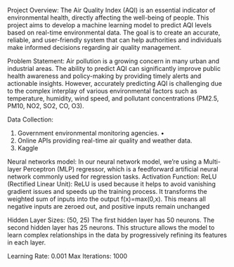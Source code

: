 Project Overview: The Air Quality Index (AQI) is an essential indicator of environmental health, directly affecting the well-being of people. This project aims to develop a machine learning model to predict AQI levels based on real-time environmental data. The goal is to create an accurate, reliable, and user-friendly system that can help authorities and individuals make informed decisions regarding air quality management.

Problem Statement: Air pollution is a growing concern in many urban and industrial areas. The ability to predict AQI can significantly improve public health awareness and policy-making by providing timely alerts and actionable insights. However, accurately predicting AQI is challenging due to the complex interplay of various environmental factors such as temperature, humidity, wind speed, and pollutant concentrations (PM2.5, PM10, NO2, SO2, CO, O3).

Data Collection: 
1. Government environmental monitoring agencies. •
2. Online APIs providing real-time air quality and weather data. 
3. Kaggle

Neural networks model: In our neural network model, we’re using a Multi-layer Perceptron (MLP) regressor, which is a feedforward artificial neural network commonly used for regression tasks.
Activation Function: ReLU (Rectified Linear Unit): ReLU is used because it helps to avoid vanishing gradient issues and speeds up the training process. It transforms the weighted sum of inputs into the output f(x)=max⁡(0,x). This means all negative inputs are zeroed out, and positive inputs remain unchanged

Hidden Layer Sizes: (50, 25)
The first hidden layer has 50 neurons.
The second hidden layer has 25 neurons. This structure allows the model to learn complex relationships in the data by progressively refining its features in each layer.

Learning Rate: 0.001
Max Iterations: 1000









